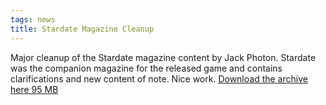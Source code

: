 ```yaml
---
tags: news
title: Stardate Magazine Cleanup
---
```

Major cleanup of the Stardate magazine content by Jack Photon. Stardate was the companion magazine for the released game and contains clarifications and new content of note. Nice work. [Download the archive here 95 MB](https://www.jackphoton.space/zips/startrek/StardateMags_CleanedbyMe_220505.rar)